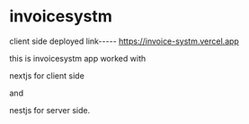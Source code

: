 # invoicesystm
client side deployed link----- https://invoice-systm.vercel.app


this is invoicesystm app worked with 

nextjs for client side 

and 

nestjs for server side.

